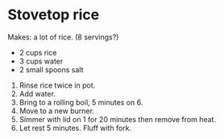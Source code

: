 # Stovetop rice

Makes: a lot of rice. (8 servings?)

- 2 cups rice
- 3 cups water
- 2 small spoons salt

1. Rinse rice twice in pot.
2. Add water.
3. Bring to a rolling boil, 5 minutes on 6.
4. Move to a new burner.
5. Simmer with lid on 1 for 20 minutes then remove from heat.
6. Let rest 5 minutes. Fluff with fork.

